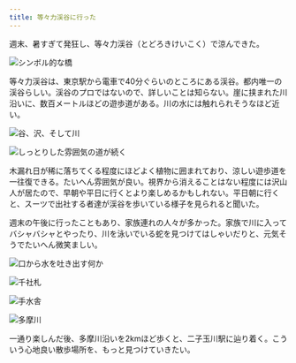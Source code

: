 ```yaml
---
title: 等々力渓谷に行った
---
```

週末、暑すぎて発狂し、等々力渓谷（とどろきけいこく）で涼んできた。

![](https://lh4.googleusercontent.com/Q18hjN6mjK21UP5opc76V-f1h4kPV4aHW6z_WcQKKYc7ioWd0vQ_Nr2qSEQaNcIhQ0rWc_OgAzaVo3zvcI39g6NcMuxsmcR9EIR9QigGBsQjhhP3_y8RBkI4GIc31X4Xag0WCLM-IqZsGtRe1gs-m_utHgQghjnITGA9SkiTYvbpKiancEUrVkbh4w "シンボル的な橋")

等々力渓谷は、東京駅から電車で40分ぐらいのところにある渓谷。都内唯一の渓谷らしい。渓谷のプロではないので、詳しいことは知らない。崖に挟まれた川沿いに、数百メートルほどの遊歩道がある。川の水には触れられそうなほど近い。

![](https://lh6.googleusercontent.com/6I-ibhq478x5U_UNvwqiaUWomelzUkotiN2V3z-4omIC6dwP_aYEknYLNELAeIrCj98vAM3A0mdotK2XmEJ54As9uplWkd5j5JRbJSyegypXE0PHwRLaAB367aKIZ69R9sIel9mHMOahA8Y5obW8HUYNu6k-gou0TZvBYeVP5YjAbhIjvksvK51Bog "谷、沢、そして川")

![](https://lh3.googleusercontent.com/cqWsR0oALe02cz3QBfFS-e5vlFixEUFDzliZ1KKe2s9YUwZAYRglyI__U1t8YGFK6gR0pqDX0h6oU10k74ReK8oMhj0Ths2FE8wUJku_IDxULYj_4Sg0qaF8U3WzP4v1Hdr-2CaPRHJ8Pm6NqZCSUlKCrjZhu1tAbC3CJlT4MmHX41SpcdvxwPa9_g "しっとりした雰囲気の道が続く")

木漏れ日が稀に落ちてくる程度にほどよく植物に囲まれており、涼しい遊歩道を一往復できる。たいへん雰囲気が良い。視界から消えることはない程度には沢山人が居たので、早朝や平日に行くとより楽しめるかもしれない。平日朝に行くと、スーツで出社する者達が渓谷を歩いている様子を見られると聞いた。

週末の午後に行ったこともあり、家族連れの人々が多かった。家族で川に入ってバシャバシャとやったり、川を泳いでいる蛇を見つけてはしゃいだりと、元気そうでたいへん微笑ましい。

![](https://lh3.googleusercontent.com/52TdqKMkiKH4nDL2SitpW0vz1MRP2rO2ynL8SPVb4aJxoB1J7CGJqNfO3M2hydumFP_IAfRRQNK2MaTJg4Z0P92I_W9tsHOdmFCPBnBl5Yc9v9k9Mux-4k5xVOG6kT2ISa-ty05zieBi9oofq5ZNhFgPJzwcmvU0DG_dv9jB-euGH1J-qQD28OMdkg "口から水を吐き出す何か")

![](https://lh4.googleusercontent.com/FLSJtCNE0hja9I22ZCEVs0ipIQPqWPRbIODE3JwEejqDtnoDCY2oh1awZNhFvtsbxSzwEtQ5T_bW4ajhnAufmqps_4ZD8Bm1Fcwc9LmxXUPHVIqNWZKk6fRmHy0QCy9S18Tp0bxRln3notUoWP38npldzYw4pRXXJYCExOt5qcVUdJXO4yb-Csl0XQ "千社札")

![](https://lh3.googleusercontent.com/3y4XRR97QiMLChvzabBVLv7pa8Yvtf4Uk1UT53B36HuYwfssFOGjp12JL3a6321qjegyQHYNpgv1zPRlM8qAYYIeOBFyPNnhGTWcjCKuqZp4C_w8T_2kJAOsJa6B9q7HF467MjPeVpxK7fEwPav23nhfg7HGpJpiowsSB142cw6SMgMITj-h3HiMhg "手水舎")

![](https://lh6.googleusercontent.com/-niipuAeAp-AgWR9gOAFTbFIH7APOo0-UbyJ2qFJv43qMYcszfgnAEGHRJ-B0aBoQy-nhXzB-xzEAIK_mcr6zvZqW0KvVxEZri2l7ofw2rLG6caz6o0wudgcY_O8paBZPAdSiiFJf1XA1rdqudGWUbScpmuu5EYAM15VR7TZA4tVR1XvHQ0B1Xkgvw "多摩川")

一通り楽しんだ後、多摩川沿いを2kmほど歩くと、二子玉川駅に辿り着く。こういう心地良い散歩場所を、もっと見つけていきたい。
